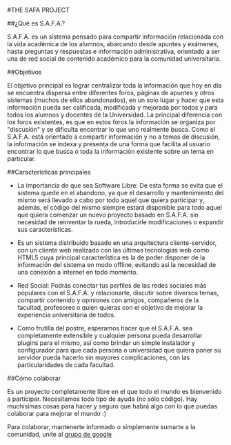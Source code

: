 #THE SAFA PROJECT

##¿Qué es S.A.F.A.?

S.A.F.A. es un sistema pensado para compartir información relacionada con la vida académica de los alumnos, abarcando desde apuntes y exámenes, hasta preguntas y respuestas e información administrativa, orientado a ser una de red social de contenido académico para la comunidad universitaria.

##Objetivos

El objetivo principal es lograr centralizar toda la información que hoy en día se encuentra dispersa entre diferentes foros, páginas de apuntes y otros sistemas (muchos de ellos abandonados), en un solo lugar y hacer que esta información pueda ser calificada, modificada y mejorada por todos y para todos los alumnos y docentes de la Universidad. La principal diferencia con los foros existentes, es que en estos foros la información se organiza por "discusión" y se dificulta encontrar lo que uno realmente busca. Como el S.A.F.A. está orientado a compartir información y no a temas de discusión, la información se indexa y presenta de una forma que facilita al usuario encontrar lo que busca o toda la información existente sobre un tema en particular.

##Características principales

* La importancia de que sea Software Libre: De esta forma se evita que el sistema quede en el abandono, ya que el desarrollo y mantenimiento del mismo será llevado a cabo por todo aquel que quiera participar y, además, el código del mismo siempre estará disponible para todo aquel que quiera comenzar un nuevo proyecto basado en S.A.F.A. sin necesidad de reinventar la rueda, introducirle modificaciones o expandir sus características.

* Es un sistema distribuido basado en una arquitectura cliente-servidor, con un cliente web realizado con las últimas tecnologías web como HTML5 cuya principal característica es la de poder disponer de la información del sistema en modo offline, evitando así la necesidad de una conexión a internet en todo momento.

* Red Social: Podrás conectar tus perfiles de las redes sociales más populares con el S.A.F.A. y relacionarte, discutir sobre diversos temas, compartir contenido y opiniones con amigos, compañeros de la facultad, profesores o quien quieras con el objetivo de mejorar la experiencia universitaria de todos.

* Como frutilla del postre, esperamos hacer que el S.A.F.A. sea completamente extensible y cualquier persona pueda desarrollar plugins para el mismo, así como brindar un simple instalador y configurador para que cada persona o universidad que quiera poner su servidor pueda hacerlo sin mayores complicaciones, con las particularidades de cada facultad.

##Cómo colaborar

Es un proyecto completamente libre en el que todo el mundo es bienvenido a participar. Necesitamos todo tipo de ayuda (no sólo código). Hay muchísimas cosas para hacer y seguro que habrá algo con lo que puedas colaborar para mejorar el mundo :)

Para colaborar, mantenerte informado o simplemente sumarte a la comunidad, unite al [grupo de google](http://groups.google.com/group/safa-content "grupo de google")
